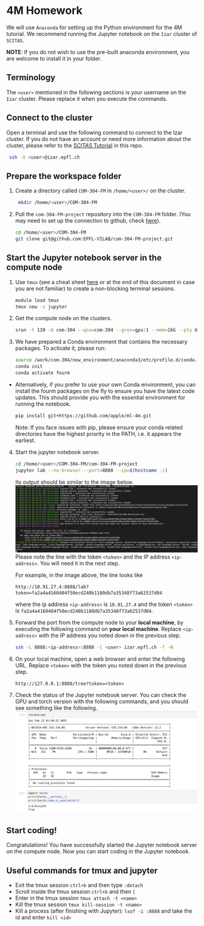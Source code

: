 # 4M Homework

We will use `Anaconda` for setting up the Python environment for the 4M tutorial.
We recommend running the Jupyter notebook on the `Izar` cluster of `SCITAS`.

**NOTE**: If you do not wish to use the pre-built anaconda environment, you are welcome to install it in your folder.

## Terminology
The `<user>` mentioned in the following sections is your username on the `Izar` cluster. Please replace it when you execute the commands.

## Connect to the cluster
Open a terminal and use the following command to connect to the Izar cluster. If you do not have an account or need more information about the cluster, please refer to the [SCITAS Tutorial](../SCITAS_Tutorial/scitas_tutorial.md) in this repo.
   ```bash 
    ssh -X <user>@izar.epfl.ch
   ```

## Prepare the workspace folder
1. Create a directory called `COM-304-FM` in `/home/<user>/` on the cluster.
   ```bash
    mkdir /home/<user>/COM-304-FM
    ```
2. Pull the `com-304-FM-project` repository into the `COM-304-FM` folder. (You may need to set up the connection to github, check [here](https://docs.github.com/en/authentication/connecting-to-github-with-ssh/generating-a-new-ssh-key-and-adding-it-to-the-ssh-agent)).
   ```bash
   cd /home/<user>/COM-304-FM
   git clone git@github.com:EPFL-VILAB/com-304-FM-project.git
   ```

## Start the Jupyter notebook server in the compute node
1. Use `tmux` (see a cheat sheet [here](https://gist.github.com/ivankukobko/38ae74ad8eec4090923d346c38824ff4) or at the end of this document in case you are not familiar) to create a non-blocking terminal sessions.
   ```bash
   module load tmux
   tmux new -s jupyter
   ```
2. Get the compute node on the clusters.
   ```bash
   srun -t 120 -A com-304 --qos=com-304 --gres=gpu:1 --mem=16G --pty bash
   ```
3. We have prepared a Conda environment that contains the necessary packages. To activate it, please run:
   ```bash
   source /work/com-304/new_environment/anaconda3/etc/profile.d/conda.sh
   conda init
   conda activate fourm
   ```
- Alternatively, if you prefer to use your own Conda environment, you can install the fourm packages on the fly to ensure you have the latest code updates. This should provide you with the essential environment for running the notebook.
    ```bash
    pip install git+https://github.com/apple/ml-4m.git
    ```
   Note: If you face issues with pip, please ensure your conda related directories have the highest priority in the PATH, i.e. it appears the earliest. 
4. Start the jupyter notebook server.
   ```bash
   cd /home/<user>/COM-304-FM/com-304-FM-project
   jupyter lab --no-browser --port=8888 --ip=$(hostname -i)
   ```
   Its output should be similar to the image below.
   ![](assets/slurm_jupyter.png) 
   Please note the line with the token `<token>` and the IP address `<ip-address>`. You will need it in the next step.
   
   For example, in the image above, the line looks like
   ```
   http://10.91.27.4:8888/lab?token=fa2a4a4160404f50ecd240b1180db7a35348f73a62537d04
   ```
   where the ip address `<ip-address>` is `10.91.27.4` and the token `<token>` is `fa2a4a4160404f50ecd240b1180db7a35348f73a62537d04`.
5. Forward the port from the compute node to your **local machine**, by executing the following command on **your local machine**. Replace `<ip-address>` with the IP address you noted down in the previous step.
   ```bash
   ssh -L 8888:<ip-address>:8888 -l <user> izar.epfl.ch -f -N
   ```
6. On your local machine, open a web browser and enter the following URL. Replace `<token>` with the token you noted down in the previous step.
   ```
   http://127.0.0.1:8888/tree?token=<token>
   ```
7. Check the status of the Jupyter notebook server. You can check the GPU and torch version with the following commands, and you should see something like the following.
   ![](assets/gpu_check.png) 

## Start coding!
Congratulations! You have successfully started the Jupyter notebook server on the compute node. Now you can start coding in the Jupyter notebook.

## **Useful commands for tmux and jupyter**

- Exit the tmux session `ctrl+b` and then type `:detach`
- Scroll inside the tmux session `ctrl+b` and then `[`
- Enter in the tmux session `tmux attach -t <name>`
- Kill the tmux session `tmux kill-session -t <name>`
- Kill a process (after finishing with Jupyter): `lsof -i :8888` and take the id and enter `kill <id>`

